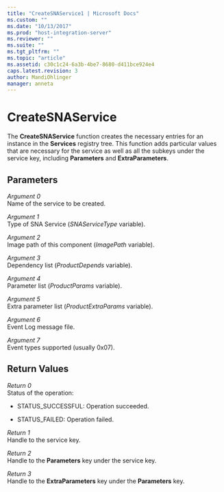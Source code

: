 ```yaml
---
title: "CreateSNAService1 | Microsoft Docs"
ms.custom: ""
ms.date: "10/13/2017"
ms.prod: "host-integration-server"
ms.reviewer: ""
ms.suite: ""
ms.tgt_pltfrm: ""
ms.topic: "article"
ms.assetid: c30c1c24-6a3b-4be7-8680-d411bce924e4
caps.latest.revision: 3
author: MandiOhlinger
manager: anneta
---
```

# CreateSNAService
The **CreateSNAService** function creates the necessary entries for an instance in the **Services** registry tree. This function adds particular values that are necessary for the service as well as all the subkeys under the service key, including **Parameters** and **ExtraParameters**.  
  
## Parameters  
 *Argument 0*  
 Name of the service to be created.  
  
 *Argument 1*  
 Type of SNA Service (*SNAServiceType* variable).  
  
 *Argument 2*  
 Image path of this component (*ImagePath* variable).  
  
 *Argument 3*  
 Dependency list (*ProductDepends* variable).  
  
 *Argument 4*  
 Parameter list (*ProductParams* variable).  
  
 *Argument 5*  
 Extra parameter list (*ProductExtraParams* variable).  
  
 *Argument 6*  
 Event Log message file.  
  
 *Argument 7*  
 Event types supported (usually 0x07).  
  
## Return Values  
 *Return 0*  
 Status of the operation:  
  
-   STATUS_SUCCESSFUL: Operation succeeded.  
  
-   STATUS_FAILED: Operation failed.  
  
 *Return 1*  
 Handle to the service key.  
  
 *Return 2*  
 Handle to the **Parameters** key under the service key.  
  
 *Return 3*  
 Handle to the **ExtraParameters** key under the **Parameters** key.